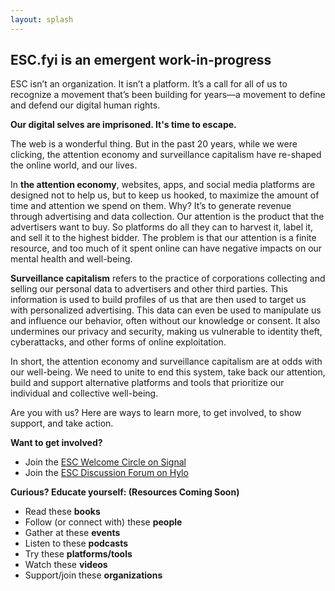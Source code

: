 ```yaml
---
layout: splash
---
```


## ESC.fyi is an emergent work-in-progress

ESC isn’t an organization. It isn’t a platform. It’s a call for all of us to recognize a movement that’s been building for years—a movement to define and defend our digital human rights.  

**Our digital selves are imprisoned. It's time to escape.**  

The web is a wonderful thing. But in the past 20 years, while we were clicking, the attention economy and surveillance capitalism have re-shaped the online world, and our lives.  

In **the attention economy**, websites, apps, and social media platforms are designed not to help us, but to keep us hooked, to maximize the amount of time and attention we spend on them. Why? It’s to generate revenue through advertising and data collection. Our attention is the product that the advertisers want to buy. So platforms do all they can to harvest it, label it, and sell it to the highest bidder. The problem is that our attention is a finite resource, and too much of it spent online can have negative impacts on our mental health and well-being.  

**Surveillance capitalism** refers to the practice of corporations collecting and selling our personal data to advertisers and other third parties. This information is used to build profiles of us that are then used to target us with personalized advertising. This data can even be used to manipulate us and influence our behavior, often without our knowledge or consent. It also undermines our privacy and security, making us vulnerable to identity theft, cyberattacks, and other forms of online exploitation.  

In short, the attention economy and surveillance capitalism are at odds with our well-being. We need to unite to end this system, take back our attention, build and support alternative platforms and tools that prioritize our individual and collective well-being.  

Are you with us? Here are ways to learn more, to get involved, to show support, and take action.  

**Want to get involved?**

* Join the [ESC Welcome Circle on Signal](https://signal.group/#CjQKIPyWMZooMpUSfodgttqiQP7ZbPiAGBhg0Aw4PIuvIU0REhDmRYuwvQEY2_q-swgxgH0L)
* Join the [ESC Discussion Forum on Hylo](https://www.hylo.com/groups/esc/join/winRiQdDOZ)

**Curious? Educate yourself: (Resources Coming Soon)**

*   Read these **books**  
*   Follow (or connect with) these **people**      
*   Gather at these **events**
*   Listen to these **podcasts**
*   Try these **platforms/tools**
*   Watch these **videos**
*   Support/join these **organizations**  

